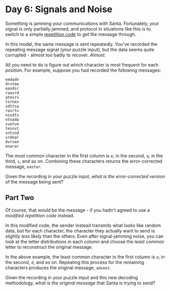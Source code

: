 # Day 6: Signals and Noise

Something is jamming your communications with Santa. Fortunately, your signal is only partially jammed, and protocol in situations like this is to switch to a simple [repetition code](https://en.wikipedia.org/wiki/Repetition_code) to get the message through.

In this model, the same message is sent repeatedly. You've recorded the repeating message signal (your puzzle input), but the data seems quite corrupted - almost too badly to recover. _Almost_.

All you need to do is figure out which character is most frequent for each position. For example, suppose you had recorded the following messages:

```
eedadn
drvtee
eandsr
raavrd
atevrs
tsrnev
sdttsa
rasrtv
nssdts
ntnada
svetve
tesnvt
vntsnd
vrdear
dvrsen
enarar
```

The most common character in the first column is `e`; in the second, `a`; in the third, `s`, and so on. Combining these characters returns the error-corrected message, `easter`.

Given the recording in your puzzle input, _what is the error-corrected version_ of the message being sent?

## Part Two

Of course, that _would_ be the message - if you hadn't agreed to use a _modified repetition code_ instead.

In this modified code, the sender instead transmits what looks like random data, but for each character, the character they actually want to send is _slightly less likely_ than the others. Even after signal-jamming noise, you can look at the letter distributions in each column and choose the _least common_ letter to reconstruct the original message.

In the above example, the least common character in the first column is `a`; in the second, `d`, and so on. Repeating this process for the remaining characters produces the original message, `advent`.

Given the recording in your puzzle input and this new decoding methodology, _what is the original message_ that Santa is trying to send?
